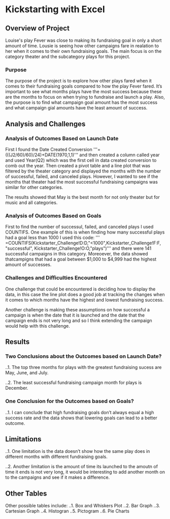 
# Kickstarting with Excel

## Overview of Project
Louise's play Fever was close to making its fundraising goal in only a short amount of time. Lousie is seeing how other campaigns fare in realation to her when it comes to their own fundraising goals. The main focus is on the category theater and the subcategory plays for this project. 

### Purpose

The purpose of the project is to explore how other plays fared when it comes to their fundraising goals compared to how the play Fever fared. It’s important to see what months plays have the most success because these are the months to focus on when trying to fundraise and launch a play. Also, the purpose is to find what campaign goal amount has the most success and what campaign gial amounts have the least amount of success. 

## Analysis and Challenges

### Analysis of Outcomes Based on Launch Date

First I found the Date Created Conversion 
'''=(((J2/60)/60)/24)+DATE(1970,1,1)'''
 and then created a column called year and used Year(Q2) which was the first cell in data created conversion to comb out the year. Then created a pivot table and a line plot that was filtered by the theater category and displayed the months with the number of successful, failed, and canceled plays. However, I wanted to see if the months that theater had the most successful fundraising campaigns was similar for other categories.
 
The results showed that May is the best month for not only theater but for music and all categories. 


### Analysis of Outcomes Based on Goals

First to find the number of successul, failed, and canceled plays I used COUNTIFS. One example of this is when finding how many successful plays had a goal less than 1000 I used this code:
''' =COUNTIFS(Kickstarter_Challenge!D:D,"<1000",Kickstarter_Challenge!F:F, "successful", Kickstarter_Challenge!O:O,"plays")'''
 and there were 141 successful campaigns in this category. Moreoever, the data showed thatcampigns that had a goal between $1,000 to $4,999 had the highest amount of successes. 

### Challenges and Difficulties Encountered

One challenge that could be encountered is deciding how to display the data, in this case the line plot does a good job at tracking the changes when it comes to which months have the highest and lowest fundraising success. 

Another challenge is making these assumptions on how successful a campaign is when the date that it is launched and the date that the campaign ends is not very long and so I think extending the campaign would help with this challenge. 

## Results

### Two Conclusions about the Outcomes based on Launch Date?

..1. The top three months for plays with the greatest fundraising sucess are May, June, and July.

..2. The least successful fundraising campaign month for plays is December. 

 ### One Conclusion for the Outcomes based on Goals?

..1. I can conclude that high fundraising goals don’t always equal a high success rate and the data shows that lowering goals can lead to a better outcome. 

## Limitations

..1. One limitation is the data doesn’t show how the same play does in different months with different fundraising goals. 

..2. Another limitation is the amount of time its launched to the amoutn of time it ends is not very long, it would be interesting to add another month on to the campaigns and see if it makes a difference. 

## Other Tables

Other possible tables include: 
..1. Box and Whiskers Plot
..2. Bar Graph
..3. Cartesian Graph
..4. Histogran
..5. Pictogram
..6. Pie Charts
